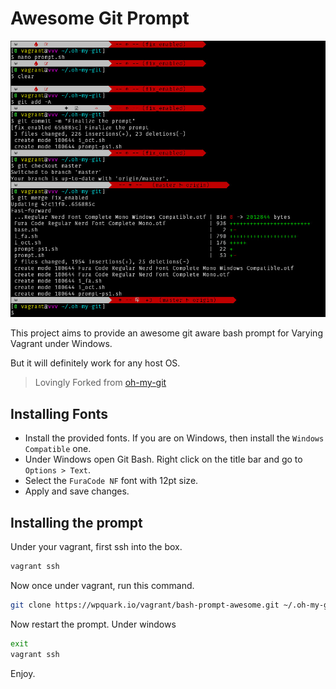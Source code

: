 # Awesome Git Prompt

![screenshot](screenshot.jpg)

This project aims to provide an awesome git aware bash prompt for Varying Vagrant under Windows.

But it will definitely work for any host OS.

> Lovingly Forked from [oh-my-git](https://github.com/arialdomartini/oh-my-git)

## Installing Fonts

* Install the provided fonts. If you are on Windows, then install the `Windows Compatible` one.
* Under Windows open Git Bash. Right click on the title bar and go to `Options > Text`.
* Select the `FuraCode NF` font with 12pt size.
* Apply and save changes.

## Installing the prompt

Under your vagrant, first ssh into the box.

```bash
vagrant ssh
```

Now once under vagrant, run this command.

```bash
git clone https://wpquark.io/vagrant/bash-prompt-awesome.git ~/.oh-my-git && echo source ~/.oh-my-git/prompt.sh >> ~/.bashrc
```

Now restart the prompt. Under windows

```bash
exit
vagrant ssh
```

Enjoy.
